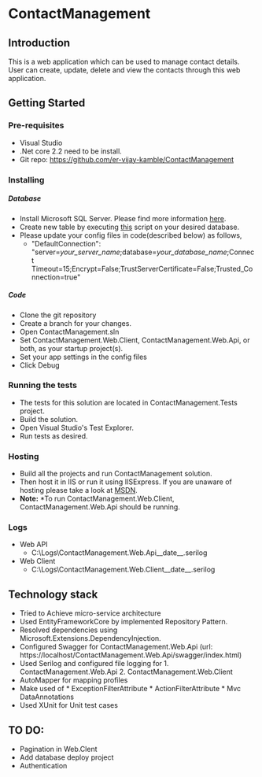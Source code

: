 # ContactManagement

## Introduction

This is a web application which can be used to manage contact details.
User can create, update, delete and view the contacts through this web application.

## Getting Started

### Pre-requisites
  * Visual Studio
  * .Net core 2.2 need to be install.
  * Git repo: https://github.com/er-vijay-kamble/ContactManagement

### Installing

  ##### Database
  * Install Microsoft SQL Server. Please find more information [here](https://docs.microsoft.com/en-gb/sql/database-engine/install-windows/install-sql-server?view=sql-server-2017).
  * Create new table by executing [this](https://github.com/er-vijay-kamble/ContactManagement/blob/dev/Data/ContactTable.sql) script on your desired database.
  * Please update your config files in code(described below) as follows,
	* "DefaultConnection": "server=_your_server_name_;database=_your_database_name_;Connect Timeout=15;Encrypt=False;TrustServerCertificate=False;Trusted_Connection=true"
  
  ##### Code
  * Clone the git repository
  * Create a branch for your changes.
  * Open ContactManagement.sln
  * Set ContactManagement.Web.Client, ContactManagement.Web.Api, or both, as your startup project(s).
  * Set your app settings in the config files
  * Click Debug
  
### Running the tests
  * The tests for this solution are located in ContactManagement.Tests project.
  * Build the solution.
  * Open Visual Studio's Test Explorer.
  * Run tests as desired. 

### Hosting
  * Build all the projects and run ContactManagement solution. 
  * Then host it in IIS or run it using IISExpress. If you are unaware of hosting please take a look at [MSDN](https://docs.microsoft.com/en-us/aspnet/web-forms/overview/deployment/visual-studio-web-deployment/deploying-to-iis).
  * **Note:**
      *To run ContactManagement.Web.Client, ContactManagement.Web.Api should be running.

### Logs
  * Web API
    * C:\Logs\ContactManagement.Web.Api__date__.serilog
  * Web Client
    * C:\Logs\ContactManagement.Web.Client__date__.serilog

## Technology stack
  * Tried to Achieve micro-service architecture
  * Used EntityFrameworkCore by implemented Repository Pattern.  
  * Resolved dependencies using Microsoft.Extensions.DependencyInjection.
  * Configured Swagger for ContactManagement.Web.Api (url: https://localhost/ContactManagement.Web.Api/swagger/index.html)
  * Used Serilog and configured file logging for 
			1. ContactManagement.Web.Api
			2. ContactManagement.Web.Client
  * AutoMapper for mapping profiles
  * Make used of 
			* ExceptionFilterAttribute
			* ActionFilterAttribute
			* Mvc DataAnnotations
  * Used XUnit for Unit test cases
  
## TO DO:
  * Pagination in Web.Clent
  * Add database deploy project
  * Authentication 